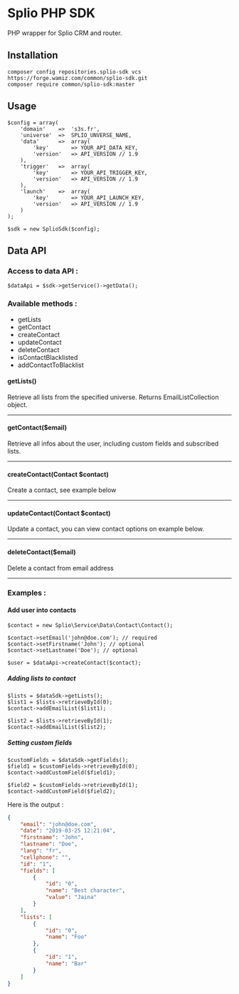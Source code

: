 
# Splio PHP SDK

PHP wrapper for Splio CRM and router.

## Installation

    composer config repositories.splio-sdk vcs https://forge.wamiz.com/common/splio-sdk.git
    composer require common/splio-sdk:master

## Usage

    $config = array(
        'domain'    =>  's3s.fr',
        'universe'  =>  SPLIO_UNVERSE_NAME,
        'data'      =>  array(
            'key'       => YOUR_API_DATA_KEY,
            'version'   => API_VERSION // 1.9
        ),
        'trigger'   =>  array(
            'key'       => YOUR_API_TRIGGER_KEY,
            'version'   => API_VERSION // 1.9
        ),
        'launch'    =>  array(
            'key'       => YOUR_API_LAUNCH_KEY,
            'version'   => API_VERSION // 1.9
        )
    );

    $sdk = new SplioSdk($config);

## Data API

### Access to data API :

    $dataApi = $sdk->getService()->getData();

### Available methods :

 - getLists
 - getContact
 - createContact
 - updateContact
 - deleteContact
 - isContactBlacklisted
 - addContactToBlacklist

#### getLists()
Retrieve all lists from the specified universe. Returns EmailListCollection object.

----

#### getContact($email)
Retrieve all infos about the user, including custom fields and subscribed lists.

----

#### createContact(Contact $contact)
Create a contact, see example below

----

#### updateContact(Contact $contact)
Update a contact, you can view contact options on example below.

----

#### deleteContact($email)
Delete a contact from email address

----

### Examples :

#### Add user into contacts

    $contact = new Splio\Service\Data\Contact\Contact();
    
    $contact->setEmail('john@doe.com'); // required
    $contact->setFirstname('John'); // optional
    $contact->setLastname('Doe'); // optional
    
    $user = $dataApi->createContact($contact);

##### Adding lists to contact

    $lists = $dataSdk->getLists();
    $list1 = $lists->retrieveById(0);
    $contact->addEmailList($list1);
    
    $list2 = $lists->retrieveById(1);
    $contact->addEmailList($list2);
    
##### Setting custom fields

    $customFields = $dataSdk->getFields();
    $field1 = $customFields->retrieveById(0);
    $contact->addCustomField($field1);
    
    $field2 = $customFields->retrieveById(1);
    $contact->addCustomField($field2);
    
Here is the output :

```json
{
    "email": "john@doe.com",
    "date": "2019-03-25 12:21:04",
    "firstname": "John",
    "lastname": "Doe",
    "lang": "fr",
    "cellphone": "",
    "id": "1",
    "fields": [
        {
            "id": "0",
            "name": "Best character",
            "value": "Jaina"
        }
    ],
    "lists": [
        {
            "id": "0",
            "name": "Foo"
        },
        {
            "id": "1",
            "name": "Bar"
        }
    ]
}
```